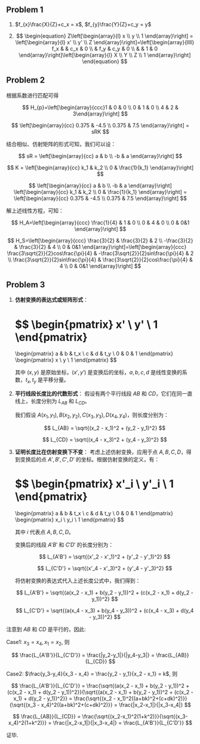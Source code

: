 ## Problem 1

1.  $f_{x}\frac{X}{Z}+c_x = x$, $f_{y}\frac{Y}{Z}+c_y = y$

2.  $$
    \begin{equation}
    Z\left[\begin{array}{l}
    x \\
    y \\
    1
    \end{array}\right] =
    \left[\begin{array}{l}
    x' \\
    y' \\
    Z
    \end{array}\right]=\left[\begin{array}{llll}
    f_x & & c_x & 0 \\
    & f_y & c_y & 0 \\
    & & 1 & 0
    \end{array}\right]\left[\begin{array}{l}
    X \\
    Y \\
    Z \\
    1
    \end{array}\right]
    \end{equation}
    $$

## Problem 2

根据系数进行匹配可得

$$
H_{p}=\left[\begin{array}{ccc}1 & 0 & 0 \\ 0 & 1 & 0 \\ 4 & 2 & 3\end{array}\right]
$$

$$
\left[\begin{array}{cc}
0.375 & -4.5 \\
0.375 & 7.5
\end{array}\right] = sRK
$$

结合相似、仿射矩阵的形式可知，我们可以设：

$$
sR = \left[\begin{array}{cc}
a & b \\
-b & a
\end{array}\right]
$$

$$
K = \left[\begin{array}{cc}
k_1 & k_2 \\
0 & \frac{1}{k_1}
\end{array}\right]
$$

$$
\left[\begin{array}{cc}
a & b \\
-b & a
\end{array}\right] \left[\begin{array}{cc}
k_1 & k_2 \\
0 & \frac{1}{k_1}
\end{array}\right] = \left[\begin{array}{cc}
0.375 & -4.5 \\
0.375 & 7.5
\end{array}\right]
$$

解上述线性方程，可知：

$$
H_A=\left[\begin{array}{ccc}
\frac{1}{4} & 1 & 0 \\
0 & 4 & 0 \\
0 & 0&1
\end{array}\right]
$$

$$
H_S=\left[\begin{array}{ccc}
\frac{3}{2} & \frac{3}{2} & 2 \\
-\frac{3}{2} & \frac{3}{2} & 4 \\
0 & 0&1
\end{array}\right]=\left[\begin{array}{ccc}
\frac{3\sqrt{2}}{2}cos\frac{\pi}{4} & -\frac{3\sqrt{2}}{2}sin\frac{\pi}{4} & 2 \\
\frac{3\sqrt{2}}{2}sin\frac{\pi}{4} & \frac{3\sqrt{2}}{2}cos\frac{\pi}{4} & 4 \\
0 & 0&1
\end{array}\right]
$$

## Problem 3

1. **仿射变换的表达式或矩阵形式**：

   $$
   \begin{pmatrix}
   x' \\
   y' \\
   1
   \end{pmatrix}
   =
   \begin{pmatrix}
   a & b & t_x \\
   c & d & t_y \\
   0 & 0 & 1
   \end{pmatrix}
   \begin{pmatrix}
   x \\
   y \\
   1
   \end{pmatrix}
   $$

   其中 $(x, y)$ 是原始坐标，$(x', y')$ 是变换后的坐标，$a, b, c, d$ 是线性变换的系数，$t_x, t_y$ 是平移分量。

2. **平行线段长度比的代数形式**：
   假设有两个平行线段 $AB$ 和 $CD$，它们在同一直线上，长度分别为 $L_{AB}$ 和 $L_{CD}$。

   我们假设 $A(x_1, y_1), B(x_2, y_2), C(x_3, y_3), D(x_4, y_4)$，则长度分别为：

   $$
   L_{AB} = \sqrt{(x_2 - x_1)^2 + (y_2 - y_1)^2}
   $$

   $$
   L_{CD} = \sqrt{(x_4 - x_3)^2 + (y_4 - y_3)^2}
   $$

3. **证明长度比在仿射变换下不变**：
   考虑上述仿射变换，应用于点 $A, B, C, D$，得到变换后的点 $A', B', C', D'$ 的坐标。根据仿射变换的定义，有：

   $$
   \begin{pmatrix}
   x'_i \\
   y'_i \\
   1
   \end{pmatrix}
   =
   \begin{pmatrix}
   a & b & t_x \\
   c & d & t_y \\
   0 & 0 & 1
   \end{pmatrix}
   \begin{pmatrix}
   x_i \\
   y_i \\
   1
   \end{pmatrix}
   $$

   其中 $i$ 代表点 $A, B, C, D$。

   变换后的线段 $A'B'$ 和 $C'D'$ 的长度分别为：

   $$
   L_{A'B'} = \sqrt{(x'_2 - x'_1)^2 + (y'_2 - y'_1)^2}
   $$

   $$
   L_{C'D'} = \sqrt{(x'_4 - x'_3)^2 + (y'_4 - y'_3)^2}
   $$

   将仿射变换的表达式代入上述长度公式中，我们得到：

   $$
   L_{A'B'} = \sqrt{(a(x_2 - x_1) + b(y_2 - y_1))^2 + (c(x_2 - x_1) + d(y_2 - y_1))^2}
   $$

   $$
   L_{C'D'} = \sqrt{(a(x_4 - x_3) + b(y_4 - y_3))^2 + (c(x_4 - x_3) + d(y_4 - y_3))^2}
   $$

注意到 $AB$ 和 $CD$ 是平行的，因此:

Case1: $x_3 = x_4, x_1 = x_2$, 则

$$
\frac{L_{A'B'}}{L_{C'D'}} = \frac{|y_2-y_1|}{|y_4-y_3|} = \frac{L_{AB}}{L_{CD}}
$$

Case2: $\frac{y_3-y_4}{x_3 - x_4} = \frac{y_2 - y_1}{x_2 - x_1} = k$, 则

$$
\frac{L_{A'B'}}{L_{C'D'}} = \frac{\sqrt{(a(x_2 - x_1) + b(y_2 - y_1))^2 + (c(x_2 - x_1) + d(y_2 - y_1))^2}}{\sqrt{(a(x_2 - x_1) + b(y_2 - y_1))^2 + (c(x_2 - x_1) + d(y_2 - y_1))^2}} = \frac{\sqrt{(x_2 - x_1)^2((a+bk)^2+(c+dk)^2)}}{\sqrt{(x_3 - x_4)^2((a+bk)^2+(c+dk)^2)}} = \frac{|x_2-x_1|}{|x_3-x_4|}
$$

$$
\frac{L_{AB}}{L_{CD}} = \frac{\sqrt{(x_2-x_1)^2(1+k^2)}}{\sqrt{(x_3-x_4)^2(1+k^2)}} = \frac{|x_2-x_1|}{|x_3-x_4|} = \frac{L_{A'B'}}{L_{C'D'}}
$$

证毕.
